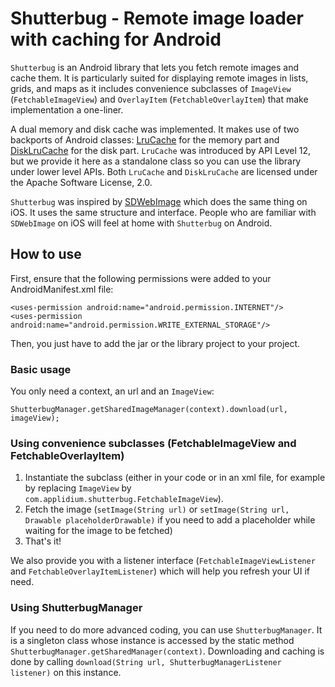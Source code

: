 # Shutterbug - Remote image loader with caching for Android

`Shutterbug` is an Android library that lets you fetch remote images and cache them. It is particularly suited for displaying remote images in lists, grids, and maps as it includes convenience subclasses of `ImageView` (`FetchableImageView`) and `OverlayItem` (`FetchableOverlayItem`) that make implementation a one-liner.

A dual memory and disk cache was implemented. It makes use of two backports of Android classes: [LruCache][] for the memory part and [DiskLruCache][] for the disk part. `LruCache` was introduced by API Level 12, but we provide it here as a standalone class so you can use the library under lower level APIs. Both `LruCache` and `DiskLruCache` are licensed under the Apache Software License, 2.0.

`Shutterbug` was inspired by [SDWebImage][] which does the same thing on iOS. It uses the same structure and interface. People who are familiar with `SDWebImage` on iOS will feel at home with `Shutterbug` on Android.

[SDWebImage]: https://github.com/rs/SDWebImage
[LruCache]: http://developer.android.com/reference/android/util/LruCache.html
[DiskLruCache]: https://github.com/JakeWharton/DiskLruCache
[Android Support Library]: http://developer.android.com/tools/extras/support-library.html

## How to use

First, ensure that the following permissions were added to your AndroidManifest.xml file:

    <uses-permission android:name="android.permission.INTERNET"/>
    <uses-permission android:name="android.permission.WRITE_EXTERNAL_STORAGE"/>
    
Then, you just have to add the jar or the library project to your project.

### Basic usage

You only need a context, an url and an `ImageView`:

	ShutterbugManager.getSharedImageManager(context).download(url, imageView);

### Using convenience subclasses (FetchableImageView and FetchableOverlayItem)

1. Instantiate the subclass (either in your code or in an xml file, for example by replacing `ImageView` by `com.applidium.shutterbug.FetchableImageView`).
2. Fetch the image (`setImage(String url)` or `setImage(String url, Drawable placeholderDrawable)` if you need to add a placeholder while waiting for the image to be fetched)
3. That's it!

We also provide you with a listener interface (`FetchableImageViewListener` and `FetchableOverlayItemListener`) which will help you refresh your UI if need.

### Using ShutterbugManager

If you need to do more advanced coding, you can use `ShutterbugManager`. It is a singleton class whose instance is accessed by the static method `ShutterbugManager.getSharedManager(context)`. Downloading and caching is done by calling `download(String url, ShutterbugManagerListener listener)` on this instance.
